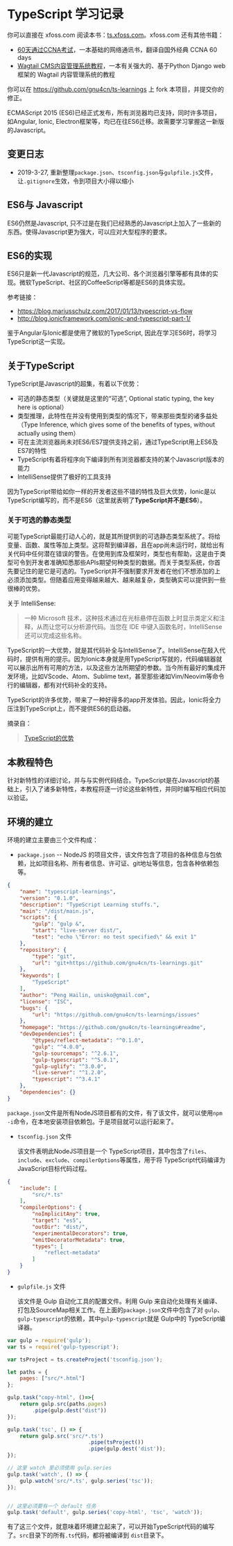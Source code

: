 # TypeScript 学习记录

你可以直接在 xfoss.com 阅读本书：[ts.xfoss.com](https://ts.xfoss.com/)。xfoss.com 还有其他书籍：

+ [60天通过CCNA考试](https://ccna60d.xfoss.com)，一本基础的网络通讯书，翻译自国外经典 CCNA 60 days
+ [Wagtail CMS内容管理系统教程](https://wagtail.xfoss.com)，一本有关强大的、基于Python Django web框架的 Wagtail 内容管理系统的教程




你可以在 https://github.com/gnu4cn/ts-learnings 上 fork 本项目，并提交你的修正。



ECMAScript 2015 (ES6)已经正式发布，所有浏览器均已支持，同时许多项目，如Angular, Ionic, Electron框架等，均已在往ES6迁移。故需要学习掌握这一新版的Javascript。

## 变更日志

+ 2019-3-27, 重新整理`package.json`、`tsconfig.json`与`gulpfile.js`文件，让`.gitignore`生效，令到项目大小得以缩小

## ES6与 Javascript

ES6仍然是Javascript, 只不过是在我们已经熟悉的Javascript上加入了一些新的东西。使得Javascript更为强大，可以应对大型程序的要求。

## ES6的实现

ES6只是新一代Javascript的规范，几大公司、各个浏览器引擎等都有具体的实现。微软TypeScript、社区的CoffeeScript等都是ES6的具体实现。

参考链接：

- https://blog.mariusschulz.com/2017/01/13/typescript-vs-flow
- http://blog.ionicframework.com/ionic-and-typescript-part-1/

鉴于Angular与Ionic都是使用了微软的TypeScript, 因此在学习ES6时，将学习TypeScript这一实现。

## 关于TypeScript

TypeScript是Javascript的超集，有着以下优势：

- 可选的静态类型（关键就是这里的“可选”, Optional static typing, the key here is optional）
- 类型推理，此特性在并没有使用到类型的情况下，带来那些类型的诸多益处（Type Inference, which gives some of the benefits of types, without actually using them）
- 可在主流浏览器尚未对ES6/ES7提供支持之前，通过TypeScript用上ES6及ES7的特性
- TypeScript有着将程序向下编译到所有浏览器都支持的某个Javascript版本的能力
- IntelliSense提供了极好的工具支持

因为TypeScript带给如你一样的开发者这些不错的特性及巨大优势，Ionic是以TypeScript编写的，而不是ES6（这里就表明了**TypeScript并不是ES6**）。

### 关于可选的静态类型

可能TypeScript最能打动人心的，就是其所提供到的可选静态类型系统了。将给变量、函数、属性等加上类型。这将帮到编译器，且在app尚未运行时，就给出有关代码中任何潜在错误的警告。在使用到库及框架时，类型也有帮助，这是由于类型可令到开发者准确知悉那些APIs期望何种类型的数据。而关于类型系统，你首先要记住的是它是可选的。TypeScript并不强制要求开发者在他们不想添加的上必须添加类型。但随着应用变得越来越大、越来越复杂，类型确实可以提供到一些很棒的优势。

关于 IntelliSense:

> 一种 Microsoft 技术，这种技术通过在光标悬停在函数上时显示类定义和注释，从而让您可以分析源代码。当您在 IDE 中键入函数名时，IntelliSense 还可以完成这些名称。

TypeScript的一大优势，就是其代码补全与IntelliSense了。IntelliSense在敲入代码时，提供有用的提示。因为Ionic本身就是用TypeScript写就的，代码编辑器就可以展示出所有可用的方法，以及这些方法所期望的参数。当今所有最好的集成开发环境，比如VScode、Atom、Sublime text，甚至那些诸如Vim/Neovim等命令行的编辑器，都有对代码补全的支持。

TypeScript的许多优势，带来了一种好得多的app开发体验。因此，Ionic将全力压注到TypeScript上，而不提供ES6的启动器。

摘录自：

> [TypeScript的优势](https://ionicframework.com/docs/developer-resources/typescript/)

## 本教程特色

针对新特性的详细讨论，并与与实例代码结合。TypeScript是在Javascript的基础上，引入了诸多新特性，本教程将逐一讨论这些新特性，并同时编写相应代码加以验证。

## 环境的建立

环境的建立主要由三个文件构成：

+ `package.json` -- NodeJS 的项目文件，该文件包含了项目的各种信息与包依赖，比如项目名称、所有者信息、许可证、git地址等信息，包含各种依赖包等。

```json
{
    "name": "typescript-learnings",
    "version": "0.1.0",
    "description": "TypeScript Learning stuffs.",
    "main": "/dist/main.js",
    "scripts": {
        "gulp": "gulp &",
        "start": "live-server dist/",
        "test": "echo \"Error: no test specified\" && exit 1"
    },
    "repository": {
        "type": "git",
        "url": "git+https://github.com/gnu4cn/ts-learnings.git"
    },
    "keywords": [
        "TypeScript"
    ],
    "author": "Peng Hailin, unisko@gmail.com",
    "license": "ISC",
    "bugs": {
        "url": "https://github.com/gnu4cn/ts-learnings/issues"
    },
    "homepage": "https://github.com/gnu4cn/ts-learnings#readme",
    "devDependencies": {
        "@types/reflect-metadata": "^0.1.0",
        "gulp": "^4.0.0",
        "gulp-sourcemaps": "^2.6.1",
        "gulp-typescript": "^5.0.1",
        "gulp-uglify": "^3.0.0",
        "live-server": "^1.2.0",
        "typescript": "^3.4.1"
    },
    "dependencies": {}
}
```

`package.json`文件是所有NodeJS项目都有的文件，有了该文件，就可以使用`npm -i`命令，在本地安装项目依赖包。于是项目就可以运行起来了。

+ `tsconfig.json` 文件
    
    该文件表明此NodeJS项目是一个 TypeScript项目，其中包含了`files`、`include`、`exclude`、`compilerOptions`等属性，用于将 TypeScript代码编译为 JavaScript目标代码过程。

```json
{
    "include": [
        "src/*.ts"
    ],
    "compilerOptions": {
        "noImplicitAny": true,
        "target": "es5",
        "outDir": "dist/",
        "experimentalDecorators": true,
        "emitDecoratorMetadata": true,
        "types": [
            "reflect-metadata"
        ]
    }
}
```

+ `gulpfile.js` 文件

    该文件是 Gulp 自动化工具的配置文件。利用 Gulp 来自动化处理有关编译、打包及SourceMap相关工作。在上面的`package.json`文件中包含了对 `gulp`、`gulp-typescript`的依赖，其中`gulp-typescript`就是 Gulp中的 TypeScript编译器。

```javascript
var gulp = require('gulp');
var ts = require('gulp-typescript');

var tsProject = ts.createProject('tsconfig.json');

let paths = {
    pages: ["src/*.html"]
};

gulp.task("copy-html", ()=>{
    return gulp.src(paths.pages)
        .pipe(gulp.dest("dist"))
});

gulp.task('tsc', () => {
    return gulp.src('src/*.ts')
                          .pipe(tsProject())
                          .pipe(gulp.dest('dist'));
});

// 这里 watch 里必须使用 gulp.series
gulp.task('watch', () => {
    gulp.watch('src/*.ts', gulp.series('tsc'));
});


// 这里必须要有一个 default 任务
gulp.task('default', gulp.series('copy-html', 'tsc', 'watch'));
```

有了这三个文件，就意味着环境建立起来了，可以开始TypeScript代码的编写了。`src`目录下的所有`.ts`代码，都将被编译到 `dist`目录下。
